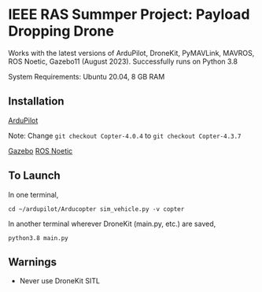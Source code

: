 # IEEE RAS Summper Project: Payload Dropping Drone

Works with the latest versions of ArduPilot, DroneKit, PyMAVLink, MAVROS, ROS Noetic, Gazebo11 (August 2023).
Successfully runs on Python 3.8

System Requirements: Ubuntu 20.04, 8 GB RAM

## Installation
[ArduPilot](https://github.com/Intelligent-Quads/iq_tutorials/blob/master/docs/Installing_Ardupilot_20_04.md)

Note: Change ```git checkout Copter-4.0.4``` to ```git checkout Copter-4.3.7```

[Gazebo](https://github.com/Intelligent-Quads/iq_tutorials/blob/master/docs/installing_gazebo_arduplugin.md)
[ROS Noetic](https://github.com/Intelligent-Quads/iq_tutorials/blob/master/docs/installing_ros_20_04.md)


## To Launch
In one terminal,

```cd ~/ardupilot/Arducopter sim_vehicle.py -v copter```

In another terminal wherever DroneKit (main.py, etc.) are saved,

```python3.8 main.py```

## Warnings
- Never use DroneKit SITL
